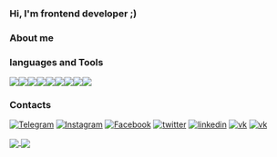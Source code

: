 ### Hi, I'm frontend developer ;)


### About me
### languages and Tools

<img src="https://img.shields.io/badge/HTML-2A2839?style=for-the-badge&logo=HTML5&logoColor="/><img src="https://img.shields.io/badge/CSS-2A2839?style=for-the-badge&logo=CSS3&logoColor=1E90FF"/><img src="https://img.shields.io/badge/sass-2A2839?style=for-the-badge&logo=sass&logoColor=#CC6699"/><img src="https://img.shields.io/badge/JavaScript-2A2839?style=for-the-badge&logo=JavaScript&logoColor=FFFF00"/><img src="https://img.shields.io/badge/react-2A2839?style=for-the-badge&logo=React&logoColor=00FFFF"/><img src="https://img.shields.io/badge/Typescript-2A2839?style=for-the-badge&logo=typescript&logoColor=#####3178C6"/><img src="https://img.shields.io/badge/webpack-2A2839?style=for-the-badge&logo=webpack&logoColor=##8DD6F9"/><img src="https://img.shields.io/badge/git-2A2839?style=for-the-badge&logo=git&logoColor=###F05032"/><img src="https://img.shields.io/badge/github-2A2839?style=for-the-badge&logo=github&logoColor=####181717"/> 



### Contacts

[![Telegram](https://img.shields.io/badge/-Telegram-2A2839?style=for-the-badge&logo=Telegram)](https://t.me/Mobil_08)
[![Instagram](https://img.shields.io/badge/-Instagram-2A2839?style=for-the-badge&logo=Instagram)](https://www.instagram.com/ushakov.08/)
[![Facebook](https://img.shields.io/badge/-Facebook-2A2839?style=for-the-badge&logo=Facebook)](https://www.facebook.com/profile.php?id=100004233817312)
[![twitter](https://img.shields.io/badge/-twitter-2A2839?style=for-the-badge&logo=twitter)](https://vk.com/ushakov_08)
[![linkedin](https://img.shields.io/badge/-linkedin-2A2839?style=for-the-badge&logo=linkedin)](https://www.linkedin.com/in/dmitry-ushakov-016438255/)
[![vk](https://img.shields.io/badge/-Вконтакте-2A2839?style=for-the-badge&logo=vk)](https://vk.com/ushakov_08)
[![vk](https://img.shields.io/badge/-HH-2A2839?style=for-the-badge&logo=headhunter)](https://vk.com/ushakov_08)

<a href="https://github.com/anuraghazra/convoychat">
  <img align = "center" src="https://github-readme-stats.vercel.app/api?username=UshakovDmitry&theme=radical" />
</a><a href="https://github.com/anuraghazra/github-readme-stats">
  <img align = "center" src="https://github-readme-stats.vercel.app/api/top-langs/?username=UshakovDmitry&layout=compact&theme=radical" />
</a>

